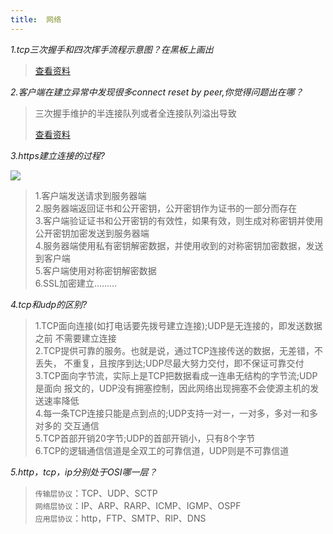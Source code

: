 ```yaml
---
title:  网络
---
```

_1.tcp三次握手和四次挥手流程示意图？在黑板上画出_

> [查看资料](https://blog.csdn.net/smileiam/article/details/78226816)

_2.客户端在建立异常中发现很多connect reset by peer,你觉得问题出在哪？_

> 三次握手维护的半连接队列或者全连接队列溢出导致   
>
> [查看资料](https://mp.weixin.qq.com/s/yH3PzGEFopbpA-jw4MythQ)

_3.https建立连接的过程?_

![](/images/https_connect.jpg)  

> 1.客户端发送请求到服务器端     
> 2.服务器端返回证书和公开密钥，公开密钥作为证书的一部分而存在        
> 3.客户端验证证书和公开密钥的有效性，如果有效，则生成对称密钥并使用公开密钥加密发送到服务器端             
> 4.服务器端使用私有密钥解密数据，并使用收到的对称密钥加密数据，发送到客户端       
> 5.客户端使用对称密钥解密数据       
> 6.SSL加密建立………

_4.tcp和udp的区别?_

> 1.TCP面向连接(如打电话要先拨号建立连接);UDP是无连接的，即发送数据之前
不需要建立连接         
> 2.TCP提供可靠的服务。也就是说，通过TCP连接传送的数据，无差错，不丢失，
不重复，且按序到达;UDP尽最大努力交付，即不保证可靠交付          
> 3.TCP面向字节流，实际上是TCP把数据看成一连串无结构的字节流;UDP是面向
报文的，UDP没有拥塞控制，因此网络出现拥塞不会使源主机的发送速率降低    
> 4.每一条TCP连接只能是点到点的;UDP支持一对一，一对多，多对一和多对多的
交互通信        
> 5.TCP首部开销20字节;UDP的首部开销小，只有8个字节        
> 6.TCP的逻辑通信信道是全双工的可靠信道，UDP则是不可靠信道      

_5.http，tcp，ip分别处于OSI哪一层？_

> `传输层协议`：TCP、UDP、SCTP        
> `网络层协议`：IP、ARP、RARP、ICMP、IGMP、OSPF         
> `应用层协议`：http，FTP、SMTP、RIP、DNS  